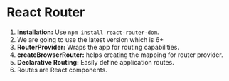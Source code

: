 # React Router

1. **Installation:** Use `npm install react-router-dom`.
2. We are going to use the latest version which is 6+
3. **RouterProvider:** Wraps the app for routing capabilities.
4. **createBrowserRouter:** helps creating the mapping for router provider.
5. **Declarative Routing:** Easily define application routes.
6. Routes are React components.